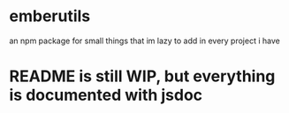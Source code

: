 # emberutils
an npm package for small things that im lazy to add in every project i have
# README is still WIP, but everything is documented with jsdoc
